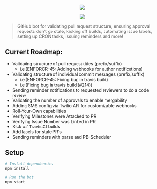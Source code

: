 
<p align="center">
  <img src="https://i.imgur.com/tOQ5Bhh.png"/>
</p>


<p align="center">
  <a href="https://github.com/apps/git-enforcer">
    <img src="https://i.imgur.com/0n2G4WX.png"/>
  </a>
</p>

> GitHub bot for validating pull request structure, ensuring approval requests don't go stale, kicking off builds, automating issue labels, setting up CRON tasks, issuing reminders and more!


## Current Roadmap:
- Validating structure of pull request titles (prefix/suffix)
  - i.e (ENFORCR-45: Adding webhooks for author notifications)
- Validating structure of individual commit messages (prefix/suffix)
  - i.e (ENFORCR-45: Fixing bug in travis build)
  - i.e (Fixing bug in travis build (#214))
- Sending reminder notifications to requested reviewers to do a code review
- Validating the number of approvals to enable mergability
- Adding SMS config via Twilio API for customizable webhooks
- Roll-Your-Own capabilities
- Verifying Milestones were Attached to PR
- Verifying Issue Number was Linked in PR
- Kick off Travis.CI builds
- Add labels for stale PR's 
- Sending reminders with parse and PB-Scheduler
 
## Setup

```sh
# Install dependencies
npm install

# Run the bot
npm start
```
